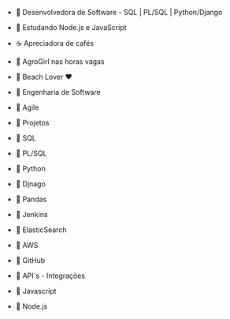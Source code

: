 

- 🧚‍ Desenvolvedora de Software - SQL | PL/SQL | Python/Django
- 🌱 Estudando Node.js e JavaScript
- ☕ Apreciadora de cafés
- 🌿 AgroGirl nas horas vagas
- 🌴 Beach Lover ❤


- 💙 Engenharia de Software
- 💙 Agile
- 💙 Projetos
- 💙 SQL
- 💙 PL/SQL
- 💙 Python
- 💙 Djnago
- 💙 Pandas
- 💙 Jenkins
- 💙 ElasticSearch
- 💙 AWS
- 💙 GitHub
- 💙 API`s - Integrações
- 💙 Javascript
- 💙 Node.js


